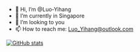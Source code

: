 - 👋 Hi, I’m @Luo-Yihang
- 🌱 I’m currently in Singapore
- 💞️ I’m looking to you
- 📫 How to reach me: Luo_Yihang@outlook.com

[![GitHub stats](https://github-readme-stats.vercel.app/api?username=Luo-Yihang&show_icons=true&theme=radicals)](https://github.com/Luo-Yihang)

